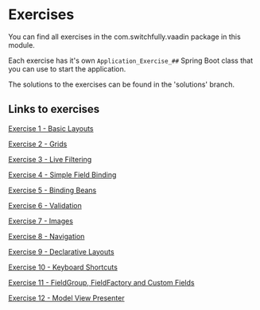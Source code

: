 # Exercises
You can find all exercises in the com.switchfully.vaadin package in this module.

Each exercise has it's own `Application_Exercise_##` Spring Boot class that you can use to start the application.

The solutions to the exercises can be found in the 'solutions' branch.

## Links to exercises
[Exercise 1 - Basic Layouts](src/main/java/com/switchfully/vaadin/exercise_01_basic_layouts/README.md)

[Exercise 2 - Grids](src/main/java/com/switchfully/vaadin/exercise_02_grids/README.md)

[Exercise 3 - Live Filtering](src/main/java/com/switchfully/vaadin/exercise_03_live_filtering/README.md)

[Exercise 4 - Simple Field Binding](src/main/java/com/switchfully/vaadin/exercise_04_field_binding_simple/README.md)

[Exercise 5 - Binding Beans](src/main/java/com/switchfully/vaadin/exercise_05_binding_beans/README.md)

[Exercise 6 - Validation](src/main/java/com/switchfully/vaadin/exercise_06_validation/README.md)

[Exercise 7 - Images](src/main/java/com/switchfully/vaadin/exercise_07_images/README.md)

[Exercise 8 - Navigation](src/main/java/com/switchfully/vaadin/exercise_08_navigation/README.md)

[Exercise 9 - Declarative Layouts](src/main/java/com/switchfully/vaadin/exercise_09_declarative_layouts/README.md)

[Exercise 10 - Keyboard Shortcuts](src/main/java/com/switchfully/vaadin/exercise_10_keyboard_shortcuts/README.md)

[Exercise 11 - FieldGroup, FieldFactory and Custom Fields](src/main/java/com/switchfully/vaadin/exercise_11_fieldgroup_fieldfactory_and_custom_fields/README.md)

[Exercise 12 - Model View Presenter](src/main/java/com/switchfully/vaadin/exercise_12_model_view_presenter/README.md)
